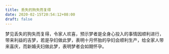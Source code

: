 ```yaml
---
title: 丢失的狗失而复得
date: 2020-02-15T20:54:12+08:00
draft: false
---
```


梦见丢失的狗失而复得，令家人欢喜，预示梦者是全身心投入的事情因顺利进行，带来利益的吉梦，若是孕妇做此梦，表明十月怀胎的孕妇会顺利生产，给全家人带来喜庆，而新婚夫妇做此梦，表明梦者会如期怀孕。<br>

